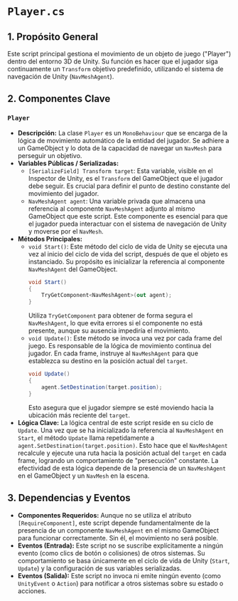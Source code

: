 # `Player.cs`

## 1. Propósito General
Este script principal gestiona el movimiento de un objeto de juego ("Player") dentro del entorno 3D de Unity. Su función es hacer que el jugador siga continuamente un `Transform` objetivo predefinido, utilizando el sistema de navegación de Unity (`NavMeshAgent`).

## 2. Componentes Clave

### `Player`
-   **Descripción:** La clase `Player` es un `MonoBehaviour` que se encarga de la lógica de movimiento automático de la entidad del jugador. Se adhiere a un GameObject y lo dota de la capacidad de navegar un `NavMesh` para perseguir un objetivo.
-   **Variables Públicas / Serializadas:**
    -   `[SerializeField] Transform target`: Esta variable, visible en el Inspector de Unity, es el `Transform` del GameObject que el jugador debe seguir. Es crucial para definir el punto de destino constante del movimiento del jugador.
    -   `NavMeshAgent agent`: Una variable privada que almacena una referencia al componente `NavMeshAgent` adjunto al mismo GameObject que este script. Este componente es esencial para que el jugador pueda interactuar con el sistema de navegación de Unity y moverse por el `NavMesh`.
-   **Métodos Principales:**
    -   `void Start()`: Este método del ciclo de vida de Unity se ejecuta una vez al inicio del ciclo de vida del script, después de que el objeto es instanciado. Su propósito es inicializar la referencia al componente `NavMeshAgent` del GameObject.
        ```csharp
        void Start()
        {
            TryGetComponent<NavMeshAgent>(out agent);
        }
        ```
        Utiliza `TryGetComponent` para obtener de forma segura el `NavMeshAgent`, lo que evita errores si el componente no está presente, aunque su ausencia impediría el movimiento.
    -   `void Update()`: Este método se invoca una vez por cada frame del juego. Es responsable de la lógica de movimiento continua del jugador. En cada frame, instruye al `NavMeshAgent` para que establezca su destino en la posición actual del `target`.
        ```csharp
        void Update()
        {
            agent.SetDestination(target.position); 
        }
        ```
        Esto asegura que el jugador siempre se esté moviendo hacia la ubicación más reciente del `target`.
-   **Lógica Clave:**
    La lógica central de este script reside en su ciclo de `Update`. Una vez que se ha inicializado la referencia al `NavMeshAgent` en `Start`, el método `Update` llama repetidamente a `agent.SetDestination(target.position)`. Esto hace que el `NavMeshAgent` recalcule y ejecute una ruta hacia la posición actual del `target` en cada frame, logrando un comportamiento de "persecución" constante. La efectividad de esta lógica depende de la presencia de un `NavMeshAgent` en el GameObject y un `NavMesh` en la escena.

## 3. Dependencias y Eventos
-   **Componentes Requeridos:** Aunque no se utiliza el atributo `[RequireComponent]`, este script depende fundamentalmente de la presencia de un componente `NavMeshAgent` en el mismo GameObject para funcionar correctamente. Sin él, el movimiento no será posible.
-   **Eventos (Entrada):** Este script no se suscribe explícitamente a ningún evento (como clics de botón o colisiones) de otros sistemas. Su comportamiento se basa únicamente en el ciclo de vida de Unity (`Start`, `Update`) y la configuración de sus variables serializadas.
-   **Eventos (Salida):** Este script no invoca ni emite ningún evento (como `UnityEvent` o `Action`) para notificar a otros sistemas sobre su estado o acciones.